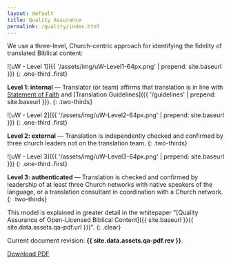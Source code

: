 ```yaml
---
layout: default
title: Quality Assurance
permalink: /quality/index.html
---
```


We use a three-level, Church-centric approach for identifying the fidelity of translated Biblical content:

![uW - Level 1]({{ '/assets/img/uW-Level1-64px.png' | prepend: site.baseurl }})
{: .one-third .first}

**Level 1: internal** — Translator (or team) affirms that translation is in line with [Statement of Faith](/faith) and
[Translation Guidelines]({{ '/guidelines' | prepend: site.baseurl }}).
{: .two-thirds}
 
 
![uW - Level 2]({{ '/assets/img/uW-Level2-64px.png' | prepend: site.baseurl }})
{: .one-third .first}

**Level 2: external** — Translation is independently checked and confirmed by three church leaders not on the translation team.
{: .two-thirds}
 
 
![uW - Level 3]({{ '/assets/img/uW-Level3-64px.png' | prepend: site.baseurl }})
{: .one-third .first}

**Level 3: authenticated** — Translation is checked and confirmed by leadership of at least three Church networks with
native speakers of the language, or a translation consultant in coordination with a Church network.
{: .two-thirds}

This model is explained in greater detail in the whitepaper "[Quality Assurance of Open-Licensed Biblical Content]({{ site.baseurl }}{{ site.data.assets.qa-pdf.url }})".
{: .clear}

Current document revision: **{{ site.data.assets.qa-pdf.rev }}**.

<a class="button" href="{{ site.baseurl }}{{ site.data.assets.qa-pdf.url }}">Download PDF</a>
